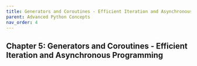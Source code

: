 ```yaml
---
title: Generators and Coroutines - Efficient Iteration and Asynchronous Programming
parent: Advanced Python Concepts
nav_order: 4
---
```



## Chapter 5: Generators and Coroutines - Efficient Iteration and Asynchronous Programming
